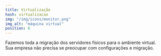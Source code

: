 ```yaml
---
title: Virtualização
hash: virtualizacao
img: "/img/icons/monitor.png"
img_alt: "máquina virtual"
position: 6
---
```


Fazemos toda a migração dos servidores físicos para o ambiente virtual. Sua empresa não precisa se preocupar com configurações e migração.
